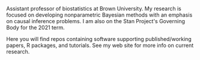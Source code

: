 Assistant professor of biostatistics at Brown University. My research is focused on developing nonparametric Bayesian methods with an emphasis on causal inference problems. I am also on the Stan Project's Governing Body for the 2021 term. 

Here you will find repos containing software supporting published/working papers, R packages, and tutorials. See my web site for more info on current research.

<!--
**stablemarkets/stablemarkets** is a ✨ _special_ ✨ repository because its `README.md` (this file) appears on your GitHub profile.

Here are some ideas to get you started:

- 🔭 I’m currently working on ...
- 🌱 I’m currently learning ...
- 👯 I’m looking to collaborate on ...
- 🤔 I’m looking for help with ...
- 💬 Ask me about ...
- 📫 How to reach me: ...
- 😄 Pronouns: ...
- ⚡ Fun fact: ...
-->
